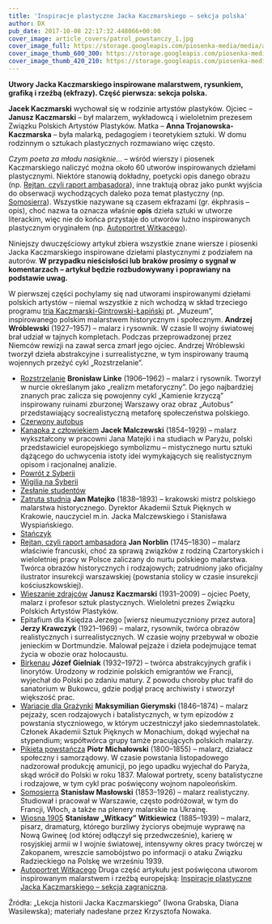 ```yaml
---
title: 'Inspiracje plastyczne Jacka Kaczmarskiego – sekcja polska'
author: DX
pub_date: 2017-10-08 22:17:32.448066+00:00
cover_image: article_covers/patrol_powstanczy_1.jpg
cover_image_full: https://storage.googleapis.com/piosenka-media/media/article_covers/patrol_powstanczy_1.jpg
cover_image_thumb_600_300: https://storage.googleapis.com/piosenka-media/media/article_covers/patrol_powstanczy_1.jpg.600x300_q85_crop_upscale.jpg
cover_image_thumb_420_210: https://storage.googleapis.com/piosenka-media/media/article_covers/patrol_powstanczy_1.jpg.420x210_q85_crop_upscale.jpg
---
```


**Utwory Jacka Kaczmarskiego inspirowane malarstwem, rysunkiem, grafiką i rzeźbą \(ekfrazy\). Część pierwsza: sekcja polska.**


**Jacek Kaczmarski** wychował się w rodzinie artystów plastyków. Ojciec – **Janusz Kaczmarski** – był malarzem, wykładowcą i wieloletnim prezesem Związku Polskich Artystów Plastyków. Matka – **Anna Trojanowska\-Kaczmarska** – była malarką, pedagogiem i teoretykiem sztuki. W domu rodzinnym o sztukach plastycznych rozmawiano więc często.

_Czym poeta za młodu nasiąknie…_ – wśród wierszy i piosenek Kaczmarskiego naliczyć można około 60 utworów inspirowanych dziełami plastycznymi. Niektóre stanowią dokładny, poetycki opis danego obrazu \(np. [Rejtan, czyli raport ambasadora](https://www.piosenkaztekstem.pl/opracowanie/jacek\-kaczmarski\-rejtan\-czyli\-raport\-ambasadora/)\), inne traktują obraz jako punkt wyjścia do obserwacji wychodzących daleko poza temat plastyczny \(np. [Somosierra](https://www.piosenkaztekstem.pl/opracowanie/jacek\-kaczmarski\-somosierra/)\). Wszystkie nazywane są czasem ekfrazami \(gr. ékphrasis – opis\), choć nazwa ta oznacza właśnie **opis** dzieła sztuki w utworze literackim, więc nie do końca przystaje do utworów luźno inspirowanych plastycznym oryginałem \(np. [Autoportret Witkacego](https://www.piosenkaztekstem.pl/opracowanie/jacek\-kaczmarski\-autoportret\-witkacego/)\).

Niniejszy dwuczęściowy artykuł zbiera wszystkie znane wiersze i piosenki Jacka Kaczmarskiego inspirowane dziełami plastycznymi z podziałem na autorów. **W przypadku nieścisłości lub braków prosimy o sygnał w komentarzach** **– artykuł będzie rozbudowywany i poprawiany na podstawie uwag.**

W pierwszej części pochylamy się nad utworami inspirowanymi dziełami polskich artystów – niemal wszystkie z nich wchodzą w skład trzeciego programu [tria Kaczmarski\-Gintrowski\-Łapiński](https://www.piosenkaztekstem.pl/spiewnik/kaczmarski\-gintrowski\-lapinski/) pt. „Muzeum”, inspirowanego polskim malarstwem historycznym i społecznym.
**Andrzej Wróblewski** \(1927–1957\) – malarz i rysownik. W czasie II wojny światowej brał udział w tajnych kompletach. Podczas przeprowadzonej przez Niemców rewizji na zawał serca zmarł jego ojciec. Andrzej Wróblewski tworzył dzieła abstrakcyjne i surrealistyczne, w tym inspirowany traumą wojennych przeżyć cykl „Rozstrzelanie”.
 - [Rozstrzelanie](https://www.piosenkaztekstem.pl/opracowanie/jacek\-kaczmarski\-rozstrzelanie/)
**Bronisław Linke** \(1906–1962\) – malarz i rysownik. Tworzył w nurcie określanym jako „realizm metaforyczny”. Do jego najbardziej znanych prac zalicza się powojenny cykl „Kamienie krzyczą” inspirowany ruinami zburzonej Warszawy oraz obraz „Autobus” przedstawiający socrealistyczną metaforę społeczeństwa polskiego.
 - [Czerwony autobus](https://www.piosenkaztekstem.pl/opracowanie/jacek\-kaczmarski\-czerwony\-autobus/)
 - [Kanapka z człowiekiem](https://www.piosenkaztekstem.pl/opracowanie/jacek\-kaczmarski\-kanapka\-z\-czlowiekiem/)
**Jacek Malczewski** \(1854–1929\) – malarz wykształcony w pracowni Jana Matejki i na studiach w Paryżu, polski przedstawiciel europejskiego symbolizmu – mistycznego nurtu sztuki dążącego do uchwycenia istoty idei wymykających się realistycznym opisom i racjonalnej analizie.
 - [Powrót z Syberii](https://www.piosenkaztekstem.pl/opracowanie/jacek\-kaczmarski\-powrot\-z\-syberii/)
 - [Wigilia na Syberii](https://www.piosenkaztekstem.pl/opracowanie/jacek\-kaczmarski\-wigilia\-na\-syberii/)
 - [Zesłanie studentów](https://www.piosenkaztekstem.pl/opracowanie/jacek\-kaczmarski\-zeslanie\-studentow/)
 - [Zatruta studnia](https://www.piosenkaztekstem.pl/opracowanie/jacek\-kaczmarski\-zatruta\-studnia/)
**Jan Matejko** \(1838–1893\) – krakowski mistrz polskiego malarstwa historycznego. Dyrektor Akademii Sztuk Pięknych w Krakowie, nauczyciel m.in. Jacka Malczewskiego i Stanisława Wyspiańskiego.
 - [Stańczyk](https://www.piosenkaztekstem.pl/opracowanie/jacek\-kaczmarski\-stanczyk/)
 - [Rejtan, czyli raport ambasadora](https://www.piosenkaztekstem.pl/opracowanie/jacek\-kaczmarski\-rejtan\-czyli\-raport\-ambasadora/)
**Jan Norblin** \(1745–1830\) – malarz właściwie francuski, choć za sprawą związków z rodziną Czartoryskich i wieloletniej pracy w Polsce zaliczany do nurtu polskiego malarstwa. Twórca obrazów historycznych i rodzajowych; zatrudniony jako oficjalny ilustrator insurekcji warszawskiej \(powstania stolicy w czasie insurekcji kościuszkowskiej\).
 - [Wieszanie zdrajców](https://www.piosenkaztekstem.pl/opracowanie/jacek\-kaczmarski\-wieszanie\-zdrajcow/)
**Janusz Kaczmarski** \(1931–2009\) – ojciec Poety, malarz i profesor sztuk plastycznych. Wieloletni prezes Związku Polskich Artystów Plastyków.
 - Epitafium dla Księdza Jerzego \[wiersz nieumuzyczniony przez autora\] 
**Jerzy Krawczyk** \(1921–1969\) – malarz, rysownik, twórca obrazów realistycznych i surrealistycznych. W czasie wojny przebywał w obozie jenieckim w Dortmundzie. Malował pejzaże i dzieła podejmujące temat życia w obozie oraz holocaustu. 
 - [Birkenau](https://www.piosenkaztekstem.pl/opracowanie/jacek\-kaczmarski\-birkenau/)
**Józef Gielniak** \(1932–1972\) – twórca abstrakcyjnych grafik i linorytów. Urodzony w rodzinie polskich emigrantów we Francji, wyjechał do Polski po zdaniu matury. Z powodu choroby płuc trafił do sanatorium w Bukowcu, gdzie podjął pracę archiwisty i stworzył większość prac.
 - [Wariacje dla Grażynki](https://www.piosenkaztekstem.pl/opracowanie/jacek\-kaczmarski\-wariacje\-dla\-grazynki/)
**Maksymilian Gierymski** \(1846–1874\) – malarz pejzaży, scen rodzajowych i batalistycznych, w tym epizodów z powstania styczniowego, w którym uczestniczył jako siedemnastolatek. Członek Akademii Sztuk Pięknych w Monachium, dokąd wyjechał na stypendium; współtwórca grupy  tamże pracujących polskich malarzy.
 - [Pikieta powstańcza](https://www.piosenkaztekstem.pl/opracowanie/jacek\-kaczmarski\-pikieta\-powstancza/)
**Piotr Michałowski** \(1800–1855\) – malarz, działacz społeczny i samorządowy. W czasie powstania listopadowego nadzorował produkcję amunicji, po jego upadku wyjechał do Paryża, skąd wrócił do Polski w roku 1837. Malował portrety, sceny batalistyczne i rodzajowe, w tym cykl prac poświęcony wojnom napoleońskim.
 - [Somosierra](https://www.piosenkaztekstem.pl/opracowanie/jacek\-kaczmarski\-somosierra/)
**Stanisław Masłowski** \(1853–1926\) – malarz realistyczny. Studiował i pracował w Warszawie, często podróżował, w tym do Francji, Włoch, a także na plenery malarskie na Ukrainę.
 - [Wiosna 1905](https://www.piosenkaztekstem.pl/opracowanie/jacek\-kaczmarski\-wiosna\-1905/)
**Stanisław** **„Witkacy”** **Witkiewicz** \(1885–1939\) – malarz, pisarz, dramaturg, którego burzliwy życiorys obejmuje wyprawę na Nową Gwineę \(od której odłączył się przedwcześnie\), karierę w rosyjskiej armii w I wojnie światowej, intensywny okres pracy twórczej w Zakopanem, wreszcie samobójstwo po informacji o ataku Związku Radzieckiego na Polskę we wrześniu 1939.
 - [Autoportret Witkacego](https://www.piosenkaztekstem.pl/opracowanie/jacek\-kaczmarski\-autoportret\-witkacego/)
Druga część artykułu jest poświęcona utworom inspirowanym malarstwem i rzeźbą europejską: 
[Inspiracje plastyczne Jacka Kaczmarskiego – sekcja zagraniczna](https://www.piosenkaztekstem.pl/artykuly/inspiracje\-plastyczne\-jacka\-kaczmarskiego\-sekcja\-zagraniczna/).

Źródła: „Lekcja historii Jacka Kaczmarskiego” \(Iwona Grabska, Diana Wasilewska\); materiały nadesłane przez Krzysztofa Nowaka.
